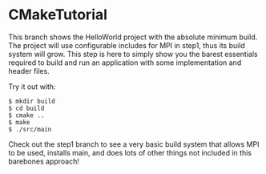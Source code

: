 CMakeTutorial
=============

This branch shows the HelloWorld project with the absolute minimum build. The
project will use configurable includes for MPI in step1, thus its build system
will grow. This step is here to simply show you the barest essentials required
to build and run an application with some implementation and header files.

Try it out with:
```
$ mkdir build
$ cd build
$ cmake ..
$ make
$ ./src/main
```

Check out the step1 branch to see a very basic build system that allows MPI to
be used, installs main, and does lots of other things not included in this
barebones approach!